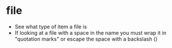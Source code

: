 # file

- See what type of item a file is
- If looking at a file with a space in the name you must wrap it in "quotation marks" or escape the space with a backslash (\)
